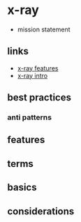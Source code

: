 # x-ray

- mission statement

## links

- [x-ray features](https://aws.amazon.com/xray/features/)
- [x-ray intro](https://docs.aws.amazon.com/xray/latest/devguide/aws-xray.html)

## best practices

### anti patterns

## features

## terms

## basics

## considerations
